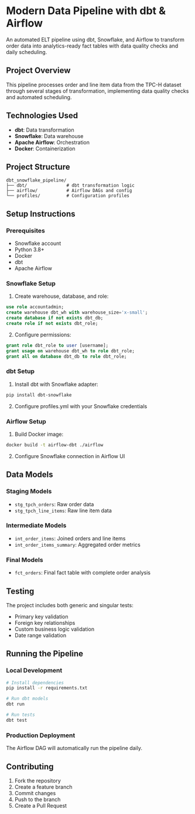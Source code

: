 # Modern Data Pipeline with dbt & Airflow

An automated ELT pipeline using dbt, Snowflake, and Airflow to transform order data into analytics-ready fact tables with data quality checks and daily scheduling.

## Project Overview
This pipeline processes order and line item data from the TPC-H dataset through several stages of transformation, implementing data quality checks and automated scheduling.

## Technologies Used
- **dbt**: Data transformation
- **Snowflake**: Data warehouse
- **Apache Airflow**: Orchestration
- **Docker**: Containerization

## Project Structure
```
dbt_snowflake_pipeline/
├── dbt/               # dbt transformation logic
├── airflow/           # Airflow DAGs and config
└── profiles/          # Configuration profiles
```

## Setup Instructions

### Prerequisites
- Snowflake account
- Python 3.8+
- Docker
- dbt
- Apache Airflow

### Snowflake Setup
1. Create warehouse, database, and role:
```sql
use role accountadmin;
create warehouse dbt_wh with warehouse_size='x-small';
create database if not exists dbt_db;
create role if not exists dbt_role;
```

2. Configure permissions:
```sql
grant role dbt_role to user [username];
grant usage on warehouse dbt_wh to role dbt_role;
grant all on database dbt_db to role dbt_role;
```

### dbt Setup
1. Install dbt with Snowflake adapter:
```bash
pip install dbt-snowflake
```

2. Configure profiles.yml with your Snowflake credentials

### Airflow Setup
1. Build Docker image:
```bash
docker build -t airflow-dbt ./airflow
```

2. Configure Snowflake connection in Airflow UI

## Data Models

### Staging Models
- `stg_tpch_orders`: Raw order data
- `stg_tpch_line_items`: Raw line item data

### Intermediate Models
- `int_order_items`: Joined orders and line items
- `int_order_items_summary`: Aggregated order metrics

### Final Models
- `fct_orders`: Final fact table with complete order analysis

## Testing
The project includes both generic and singular tests:
- Primary key validation
- Foreign key relationships
- Custom business logic validation
- Date range validation

## Running the Pipeline

### Local Development
```bash
# Install dependencies
pip install -r requirements.txt

# Run dbt models
dbt run

# Run tests
dbt test
```

### Production Deployment
The Airflow DAG will automatically run the pipeline daily.

## Contributing
1. Fork the repository
2. Create a feature branch
3. Commit changes
4. Push to the branch
5. Create a Pull Request
